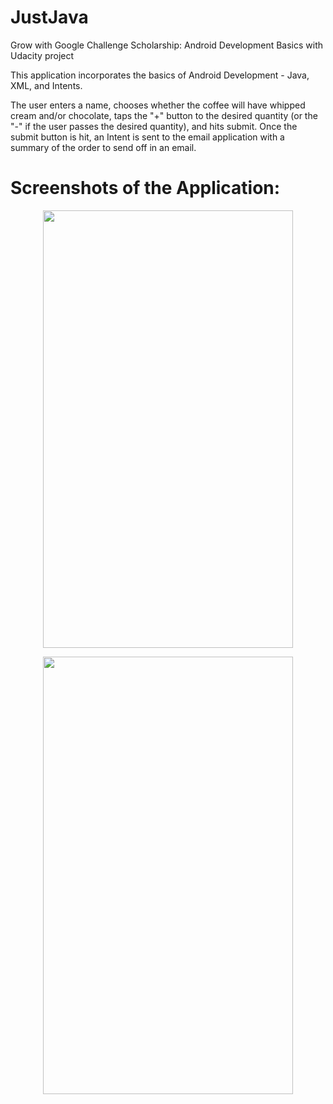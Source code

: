 # JustJava
 Grow with Google Challenge Scholarship: Android Development Basics with Udacity project

This application incorporates the basics of Android Development - Java, XML, and Intents.

The user enters a name, chooses whether the coffee will have whipped cream and/or chocolate, taps the "+" button to the desired quantity (or the "-" if the user passes the desired quantity), and hits submit. Once the submit button is hit, an Intent is sent to the email application with a summary of the order to send off in an email.


# Screenshots of the Application:

<!-- ![image](https://user-images.githubusercontent.com/25850024/38764035-cbfcbda0-3f64-11e8-8c4d-f993a23b850e.png)

![image](https://user-images.githubusercontent.com/25850024/38764036-dc3fb6fe-3f64-11e8-8c00-bc09131957e6.png) -->

<p align="center">
<img src="https://user-images.githubusercontent.com/25850024/38764035-cbfcbda0-3f64-11e8-8c4d-f993a23b850e.png" width="400" height="700"/>
</p>

<p align="center">
<img src="https://user-images.githubusercontent.com/25850024/38764036-dc3fb6fe-3f64-11e8-8c00-bc09131957e6.png" width="400" height="700"/>
</p>
